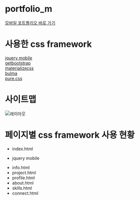 # portfolio_m
[모바일 포트폴리오 바로 가기](https://cyber-steer.github.io/portfolio_m) <br>

# 사용한 css framework
[jquery mobile](https://jquerymobile.com/) <br>
[getbootstrap](https://getbootstrap.com/) <br>
[materializecss](https://materializecss.com/) <br>
[bulma](https://bulma.io/) <br>
[pure.css](https://purecss.io/) <br>

# 사이트맵
![레이아웃](https://github.com/cyber-steer/media/markdown/sitemap)

# 페이지별 css framework 사용 현황
- index.html
+ jquery mobile
- info.html
- project.html
- profile.html
- about.html
- skills.html
- connect.html
